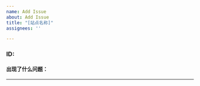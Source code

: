 ```yaml
---
name: Add Issue
about: Add Issue
title: "[站点名称]"
assignees: ''

---
```

### ID:
<!--
博客ID可前往box.othing.xyz获取，如：https://box.othing.xyz/i/?get=f_1 的ID是1，https://box.othing.xyz/i/?get=f_410 的ID是410。
-->
#### 出现了什么问题：


---
